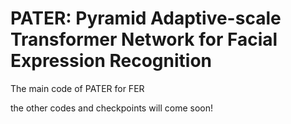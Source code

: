 # PATER: Pyramid Adaptive-scale Transformer Network for Facial Expression Recognition

The main code of PATER for FER

the other codes and checkpoints will come soon!
